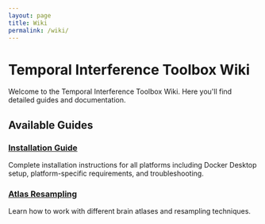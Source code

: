 ```yaml
---
layout: page
title: Wiki
permalink: /wiki/
---
```


# Temporal Interference Toolbox Wiki

Welcome to the Temporal Interference Toolbox Wiki. Here you'll find detailed guides and documentation.

## Available Guides

### [Installation Guide](installation-guide)
Complete installation instructions for all platforms including Docker Desktop setup, platform-specific requirements, and troubleshooting.

### [Atlas Resampling](atlas-resampling)
Learn how to work with different brain atlases and resampling techniques. 